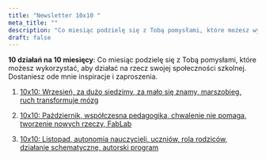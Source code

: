 ```yaml
---
title: "Newsletter 10x10 "
meta_title: ""
description: "Co miesiąc podzielę się z Tobą pomysłami, które możesz wykorzystać, aby działać na rzecz swojej społeczności szkolnej. Dostaniesz ode mnie inspiracje i zaproszenia."
draft: false
---
```


**10 działań na 10 miesięcy**: Co miesiąc podzielę się z Tobą pomysłami, które możesz wykorzystać, aby działać na rzecz swojej społeczności szkolnej. Dostaniesz ode mnie inspiracje i zaproszenia.

1. [10x10: Wrzesień, za dużo siedzimy, za mało się znamy, marszobieg, ruch transformuje mózg](/newsletter/wrzesien-2024)

2. [10x10: Październik, współczesna pedagogika, chwalenie nie pomaga, tworzenie nowych rzeczy, FabLab](/newsletter/pazdziernik-2024)

3. [10x10: Listopad, autonomia nauczycieli, uczniów, rola rodziców, działanie schematyczne, autorski program](/newsletter/listopad-2024)
